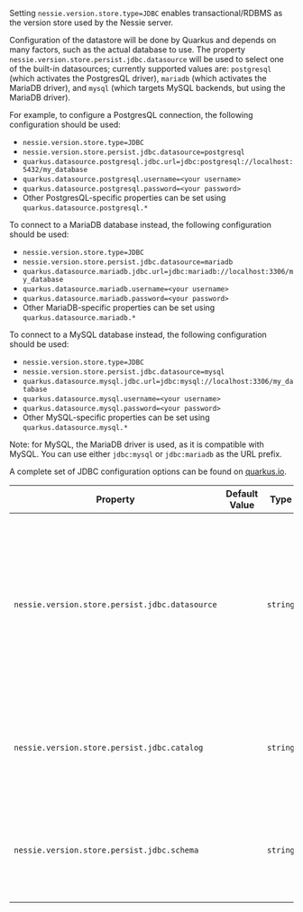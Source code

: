 Setting `nessie.version.store.type=JDBC` enables transactional/RDBMS as the version store  used by the Nessie server.  

Configuration of the datastore will be done by Quarkus and depends on many factors, such as  the actual database to use. The property `nessie.version.store.persist.jdbc.datasource` will be used to select one of the built-in datasources; currently supported values are: `postgresql` (which activates the PostgresQL driver), `mariadb` (which activates the MariaDB  driver), and `mysql` (which targets MySQL backends, but using the MariaDB driver).   

For example, to configure a PostgresQL connection, the following configuration should be used:   

 * `nessie.version.store.type=JDBC` 
 * `nessie.version.store.persist.jdbc.datasource=postgresql` 
 * `quarkus.datasource.postgresql.jdbc.url=jdbc:postgresql://localhost:5432/my_database` 
 * `quarkus.datasource.postgresql.username=<your username>` 
 * `quarkus.datasource.postgresql.password=<your password>` 
 * Other PostgresQL-specific properties can be set using `quarkus.datasource.postgresql.*` 

To connect to a MariaDB database instead, the following configuration should be used:   

 * `nessie.version.store.type=JDBC` 
 * `nessie.version.store.persist.jdbc.datasource=mariadb` 
 * `quarkus.datasource.mariadb.jdbc.url=jdbc:mariadb://localhost:3306/my_database` 
 * `quarkus.datasource.mariadb.username=<your username>` 
 * `quarkus.datasource.mariadb.password=<your password>` 
 * Other MariaDB-specific properties can be set using `quarkus.datasource.mariadb.*` 

To connect to a MySQL database instead, the following configuration should be used:   

 * `nessie.version.store.type=JDBC` 
 * `nessie.version.store.persist.jdbc.datasource=mysql` 
 * `quarkus.datasource.mysql.jdbc.url=jdbc:mysql://localhost:3306/my_database` 
 * `quarkus.datasource.mysql.username=<your username>` 
 * `quarkus.datasource.mysql.password=<your password>` 
 * Other MySQL-specific properties can be set using `quarkus.datasource.mysql.*` 

Note: for MySQL, the MariaDB driver is used, as it is compatible with MySQL. You can use either  `jdbc:mysql` or `jdbc:mariadb` as the URL prefix.   

A complete set of JDBC configuration options can be found on [quarkus.io](https://quarkus.io/guides/datasource).

| Property | Default Value | Type | Description |
|----------|---------------|------|-------------|
| `nessie.version.store.persist.jdbc.datasource` |  | `string` | The name of the datasource to use. Must correspond to a configured datasource under `quarkus.datasource.<name>` . Supported values are: `postgresql` `mariadb` and `mysql` . If not provided, the default Quarkus datasource, defined using the `quarkus.datasource.*` configuration keys, will be used (the corresponding driver is  PostgresQL). Note that it is recommended to define "named" JDBC datasources, see [Quarkus JDBC config  reference ](https://quarkus.io/guides/datasource#jdbc-configuration). |
| `nessie.version.store.persist.jdbc.catalog` |  | `string` | The JDBC catalog name. <br><br>_Deprecated_ This setting has never worked as expected and is now ineffective. The catalog must      be specified directly in the JDBC URL using the option `quarkus.datasource.*.jdbc.url` . |
| `nessie.version.store.persist.jdbc.schema` |  | `string` | The JDBC schema name. <br><br>_Deprecated_ This setting has never worked as expected and is now ineffective. The schema must      be specified directly in the JDBC URL using the option `quarkus.datasource.*.jdbc.url` . |
